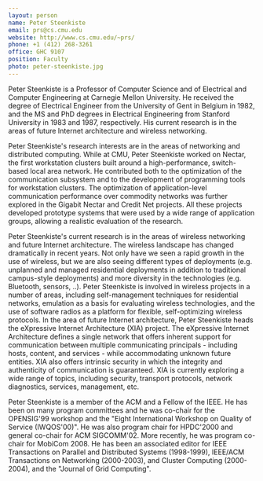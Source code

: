 ```yaml
---
layout: person
name: Peter Steenkiste
email: prs@cs.cmu.edu
website: http://www.cs.cmu.edu/~prs/
phone: +1 (412) 268-3261
office: GHC 9107
position: Faculty
photo: peter-steenkiste.jpg
---
```


Peter Steenkiste is a Professor of Computer Science and of Electrical and
Computer Engineering at Carnegie Mellon University. He received the degree of
Electrical Engineer from the University of Gent in Belgium in 1982, and the MS
and PhD degrees in Electrical Engineering from Stanford University in 1983 and
1987, respectively. His current research is in the areas of future Internet
architecture and wireless networking.

Peter Steenkiste's research interests are in the areas of networking and
distributed computing. While at CMU, Peter Steenkiste worked on Nectar, the
first workstation clusters built around a high-performance, switch-based local
area network. He contributed both to the optimization of the communication
subsystem and to the development of programming tools for workstation clusters.
The optimization of application-level communication performance over commodity
networks was further explored in the Gigabit Nectar and Credit Net projects.
All these projects developed prototype systems that were used by a wide range
of application groups, allowing a realistic evaluation of the research.

Peter Steenkiste's current research is in the areas of wireless networking and
future Internet architecture. The wireless landscape has changed dramatically
in recent years. Not only have we seen a rapid growth in the use of wireless,
but we are also seeing different types of deployments (e.g. unplanned and
managed residential deployments in addition to traditional campus-style
deployments) and more diversity in the technologies (e.g. Bluetooth, sensors,
..). Peter Steenkiste is involved in wireless projects in a number of areas,
including self-management techniques for residential networks, emulation as a
basis for evaluating wireless technologies, and the use of software radios as a
platform for flexible, self-optimizing wireless protocols.   In the area of
future Internet architecture, Peter Steenkiste heads the eXpressive Internet
Architecture (XIA) project. The eXpressive Internet Architecture defines a
single network that offers inherent support for communication between multiple
communicating principals - including hosts, content, and services - while
accommodating unknown future entities. XIA also offers intrinsic security in
which the integrity and authenticity of communication is guaranteed. XIA is
currently exploring a wide range of topics, including security, transport
protocols, network diagnostics, services, management, etc.

Peter Steenkiste is a member of the ACM and a Fellow of the IEEE. He has been
on many program committees and he was co-chair for the OPENSIG'99 workshop and
the "Eight International Workshop on Quality of Service (IWQOS'00)". He was
also program chair for HPDC'2000 and general co-chair for ACM SIGCOMM'02. More
recently, he was program co-chair for MobiCom 2008. He has been an associated
editor for IEEE Transactions on Parallel and Distributed Systems (1998-1999),
IEEE/ACM Transactions on Networking (2000-2003), and Cluster Computing
(2000-2004), and the "Journal of Grid Computing".
